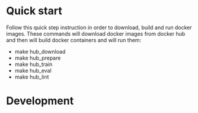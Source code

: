 # Quick start  
Follow this quick step instruction in order to download, build and run docker images. These commands will download docker images from docker hub and then will build docker containers and will run them:  
* make hub_download
* make hub_prepare
* make hub_train
* make hub_eval
* make hub_lint
# Development  

